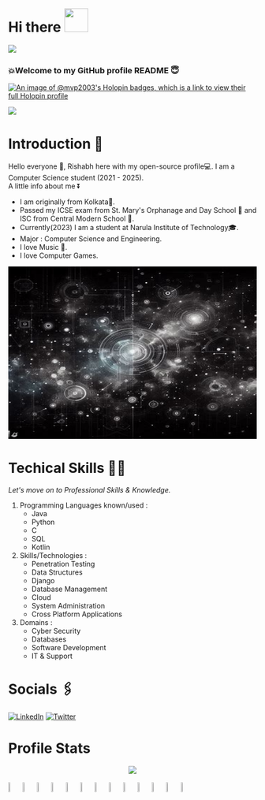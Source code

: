 <h1> Hi there <img src="https://c.tenor.com/nebZyl8oN7IAAAAi/wave-hello.gif" width="48" height="48"></h1>

![](https://profile-counter.glitch.me/mvp-2003/count.svg)

### 💥Welcome to my GitHub profile README 😇
<!--
**mvp-2003/mvp-2003** is a ✨ _special_ ✨ repository because its `README.md` (this file) appears on your GitHub profile.

Here are some ideas to get you started:

- 🔭 I’m currently working on ...
- 🌱 I’m currently learning ...
- 👯 I’m looking to collaborate on ...
- 🤔 I’m looking for help with ...
- 💬 Ask me about ...
- 📫 How to reach me: ...
- 😄 Pronouns: ...
- ⚡ Fun fact: ...
-->

[![An image of @mvp2003's Holopin badges, which is a link to view their full Holopin profile](https://holopin.me/mvp2003)](https://holopin.io/@mvp2003)

<img src="https://tenor.com/en-IN/view/stewie-griffin-family-guy-gif-3527757.gif"> 

# Introduction 📰

Hello everyone 👋, Rishabh here with my open-source profile💻. I am a Computer Science student (2021 - 2025).\
A little info about me ⏬
- I am originally from Kolkata📍. 
- Passed my ICSE exam from St. Mary's Orphanage and Day School 🏫 and ISC from Central Modern School 🏫.
-  Currently(2023) I am a student at Narula Institute of Technology🎓.
-  Major : Computer Science and Engineering.
-  I love Music 🎵.
-  I love Computer Games.

<img src = "https://github.com/mvp-2003/mvp-2003/blob/main/Profile%20README.jpg" width="2500" height="350">

# Techical Skills 🧑‍💻

*Let's move on to Professional Skills & Knowledge.*

1. Programming Languages known/used :
   - Java
   - Python
   - C
   - SQL
   - Kotlin
2. Skills/Technologies :
   - Penetration Testing
   - Data Structures
   - Django
   - Database Management
   - Cloud
   - System Administration
   - Cross Platform Applications
3. Domains :
   - Cyber Security
   - Databases
   - Software Development
   - IT & Support

# Socials 🖇️

<a href="https://www.linkedin.com/in/rishabh-das-64a336215/"><img src="https://i.imgur.com/ocLF6w9.png" height="48" alt="LinkedIn"/></a>
<a href="https://twitter.com/d_mvpRishabh"><img src="https://i.imgur.com/qm4OwSV.gif" width="48" alt="Twitter"/></a>

# Profile Stats

<p align="center">
  <img src="https://github-profile-trophy.vercel.app/?username=mvp-2003&theme=onedark&no-bg=true&no-frame=true&column=-1&margin-w=15&margin-h=20&show_icons=true&rank_icon=github&rank=SECRET,SSS,SS,S,AAA,AA,A,B"/>
</p>

<img src="https://github.com/mvp-2003/mvp-2003/assets/113057571/c76c8b8b-c266-4518-8f2a-2f0768ebb1dc" width=5% height=5%>
<img src="https://github.com/mvp-2003/mvp-2003/assets/113057571/852e2130-29cc-4e5e-b7bc-168c0d630cfd" width=5% height=5%>
<img src="https://github.com/mvp-2003/mvp-2003/assets/113057571/fe71316f-1cab-4a41-8cc8-e17f8e3b6cb1" width=5% height=5%>
<img src="https://github.com/mvp-2003/mvp-2003/assets/113057571/9f39bd14-e896-4a3f-b08c-29eef1c93831" width=5% height=5%>
<img src="https://github.com/mvp-2003/mvp-2003/assets/113057571/97684228-0b6b-44e2-b360-552d47172fca" width=5% height=5%>
<img src="https://github.com/mvp-2003/mvp-2003/assets/113057571/82391a82-3c24-492d-a429-c3d0225aad62" width=5% height=5%>
<img src="https://github.com/mvp-2003/mvp-2003/assets/113057571/970da38f-09a5-435f-840f-f0fb6447a6da" width=5% height=5%>
<img src="https://github.com/mvp-2003/mvp-2003/assets/113057571/6aaf6fed-9133-4cac-af1b-8785908a271e" width=5% height=5%>
<img src="https://github.com/mvp-2003/mvp-2003/assets/113057571/4860fa84-f8f8-4eae-9411-4ea6ed49118b" width=5% height=5%>
<img src="https://github.com/mvp-2003/mvp-2003/assets/113057571/0d78751f-a498-4396-a051-fc3b5ad7e210" width=5% height=5%>
<img src="https://github.com/mvp-2003/mvp-2003/assets/113057571/29cd0b04-df90-4d3e-bbce-2d4ff01c148f" width=5% height=5%>
<img src="https://github.com/mvp-2003/mvp-2003/assets/113057571/4600c5a8-3944-4107-8f7a-9995c259cf30" width=5% height=5%>
<img src="https://github.com/mvp-2003/mvp-2003/assets/113057571/7832aef2-2896-4370-8501-ddfeaab6d1cf" width=5% height=5%>
